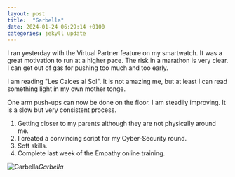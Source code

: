 ```yaml
---
layout: post
title:  "Garbella"
date: 2024-01-24 06:29:14 +0100
categories: jekyll update
---
```


I ran yesterday with the Virtual Partner feature on my smartwatch. It was a great motivation to run at a higher pace. The risk in a marathon is very clear. I can get out of gas for pushing too much and too early.  

I am reading "Les Calces al Sol". It is not amazing me, but at least I can read something light in my own mother tonge.  

One arm push-ups can now be done on the floor. I am steadily improving. It is a slow but very consistent process.  

1. Getting closer to my parents although they are not physically around me.  
2. I created a convincing script for my Cyber-Security round.  
3. Soft skills.  
4. Complete last week of the Empathy online training.

 


![Garbella](https://lh3.googleusercontent.com/pw/ABLVV86rf-CQCw7kJzt3jlPhdyF6KJ4eKO7uu2LlgN_Hk1uAr2xCqnQkAwyVn4yGYsIEyJkbU29_sLcJEDKSAdprF5nDXorbajjWiayRUxAAJlkXMPbisa0=w2400)*Garbella*&nbsp;



[jekyll-docs]: https://jekyllrb.com/docs/home
[jekyll-gh]:   https://github.com/jekyll/jekyll
[jekyll-talk]: https://talk.jekyllrb.com/
